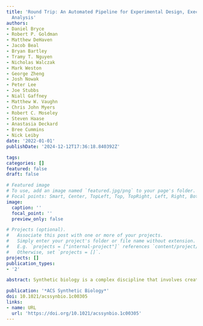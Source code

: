 ```yaml
---
title: 'Round Trip: An Automated Pipeline for Experimental Design, Execution, and
  Analysis'
authors:
- Daniel Bryce
- Robert P. Goldman
- Matthew DeHaven
- Jacob Beal
- Bryan Bartley
- Tramy T. Nguyen
- Nicholas Walczak
- Mark Weston
- George Zheng
- Josh Nowak
- Peter Lee
- Joe Stubbs
- Niall Gaffney
- Matthew W. Vaughn
- Chris John Myers
- Robert C. Moseley
- Steven Haase
- Anastasia Deckard
- Bree Cummins
- Nick Leiby
date: '2022-01-01'
publishDate: '2024-12-12T17:36:18.840392Z'

tags:
categories: []
featured: false
draft: false

# Featured image
# To use, add an image named `featured.jpg/png` to your page's folder.
# Focal points: Smart, Center, TopLeft, Top, TopRight, Left, Right, BottomLeft, Bottom, BottomRight.
image:
  caption: ''
  focal_point: ''
  preview_only: false

# Projects (optional).
#   Associate this post with one or more of your projects.
#   Simply enter your project's folder or file name without extension.
#   E.g. `projects = ["internal-project"]` references `content/project/deep-learning/index.md`.
#   Otherwise, set `projects = []`.
projects: []
publication_types:
- '2'

abstract: Synthetic biology is a complex discipline that involves creating detailed, purpose-built designs from genetic parts. This process is often phrased as a Design-Build-Test-Learn loop, where iterative design improvements can be made, implemented, measured, and analyzed. Automation can potentially improve both the end-to-end duration of the process and the utility of data produced by the process. One of the most important considerations for the development of effective automation and quality data is a rigorous description of implicit knowledge encoded as a formal knowledge representation. The development of knowledge representation for the process poses a number of challenges, including developing effective human–machine interfaces, protecting against and repairing user error, providing flexibility for terminological mismatches, and supporting extensibility to new experimental types. We address these challenges with the DARPA SD2 Round Trip software architecture. The Round Trip is an open architecture that automates many of the key steps in the Test and Learn phases of a Design-Build-Test-Learn loop for high-throughput laboratory science. The primary contribution of the Round Trip is to assist with and otherwise automate metadata creation, curation, standardization, and linkage with experimental data. The Round Trip’s focus on metadata supports fast, automated, and replicable analysis of experiments as well as experimental situational awareness and experimental interpretability. We highlight the major software components and data representations that enable the Round Trip to speed up the design and analysis of experiments by 2 orders of magnitude over prior ad hoc methods. These contributions support a number of experimental protocols and experimental types, demonstrating the Round Trip’s breadth and extensibility. We describe both an illustrative use case using the Round Trip for an on-the-loop experimental campaign and overall contributions to reducing experimental analysis time and increasing data product volume in the SD2 program.

publication: '*ACS Synthetic Biology*'
doi: 10.1021/acssynbio.1c00305
links:
- name: URL
  url: 'https://doi.org/10.1021/acssynbio.1c00305'
---
```

